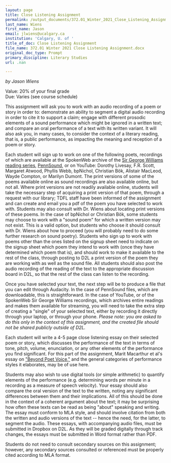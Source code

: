 ```yaml
---
layout: page
title: Close Listening Assignment
permalink: /output_documents/372.01_Winter_2021_Close_Listening_Assignment.html
last_name: Wiens
first_name: Jason
email: jlwiens@ucalgary.ca
institution: 'Calgary, U. of '
title_of_doc: Close Listening Assignment
file_name: 372.01 Winter 2021 Close Listening Assignment.docx
original_doc_type: Prompt
primary_discipline: Literary Studies
url: .nan

---
```

*by Jason Wiens* 


Value: 20% of your final grade   
Due: Varies (see course schedule)

This assignment will ask you to work with an audio recording of a poem
or story in order to: demonstrate an ability to segment a digital audio
recording in order to cite it to support a claim; engage with different
prosodic elements of a sound performance which might be ignored in a
written text; and compare an oral performance of a text with its written
variant. It will also ask you, in many cases, to consider the context of
a literary reading, that is, a public performance, as impacting the
meaning and reception of a poem or story.

Each student will sign up to work on one of the following poets,
recordings of which are available at the SpokenWeb archive of the [Sir
George Williams reading series](https://montreal.spokenweb.ca/sgw-poetry-readings/), [PennSound](
http://writing.upenn.edu/pennsound/), or on YouTube: Dorothy Livesay,
F.R. Scott, Margaret Atwood, Phyllis Webb, bpNichol, Christian Bök,
Alistair MacLeod, Wayde Compton, or Marilyn Dumont. The print versions
of some of the poems available online as sound recordings are also
available online, but not all. Where print versions are not readily
available online, students will take the necessary step of acquiring a
print version of that poem, through a request with our library; TDFL
staff have been informed of the assignment and can create and email you
a pdf of the poem you have selected to work with. Students may also
consult with Dr. Wiens about locating print versions of these poems. In
the case of bpNichol or Christian Bök, some students may choose to work
with a "sound poem" for which a written version may not exist. This is a
valid option, but students who choose it should consult with Dr. Wiens
about how to proceed (you will probably need to do some further research
on sound poetry). Students who sign up to work with poems other than the
ones listed on the signup sheet need to indicate on the signup sheet
which poem they intend to work with (once they have determined which
poem that is), and should work to make it available to the rest of the
class, through posting to D2L a print version of the poem they are
working with as well as the sound file. All students should also post
the audio recording of the reading of the text to the appropriate
discussion board in D2L, so that the rest of the class can listen to the
recording.

Once you have selected your text, the next step will be to produce a
file that you can edit through Audacity. In the case of PennSound files,
which are downloadable, this is straightforward. In the case of YouTube,
or of the SpokenWeb Sir George Williams recordings, which archives
entire readings and makes them available for streaming, you will need to
take the extra step of creating a "single" of your selected text, either
by recording it directly through your laptop, or through your phone.
*Please note: you are asked to do this only in the context of this
assignment, and the created file should not be shared publicly outside
of D2L.*

Each student will write a 4-5 page close listening essay on their
selected poem or story, which discusses the performance of the text in
terms of tone, pitch, volume, enunciation, or any other elements of the
performance you find significant. For this part of the assignment, Marit
Macarthur et al's essay on ["Beyond Poet Voice,"](http://culturalanalytics.org/2018/04/beyond-poet-voice-sampling-the-non-performance-styles-of-100-american-poets/) and the general categories of performance styles it elaborates, may be of use here.

Students may also wish to use digital tools (or simple arithmetic) to
quantify elements of the performance (e.g. determining words per minute
in a recording as a measure of speech velocity). Your essay should also
compare the oral version of the text to the written, noting any
significant differences between them and their implications. All of this
should be done in the context of a coherent argument about the text; it
may be surprising how often these texts can be read as being "about"
speaking and writing. The essay must conform to MLA style, and should
involve citation from both the written and audio versions of the text --
hence the need, for the latter, to segment the audio. These essays, with
accompanying audio files, must be submitted in Dropbox on D2L. As they
will be graded digitally through track changes, the essays must be
submitted in Word format rather than PDF.

Students do not need to consult secondary sources on this assignment;
however, any secondary sources consulted or referenced must be properly
cited according to MLA format.
